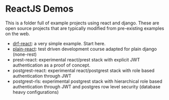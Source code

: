 # ReactJS Demos

This is a folder full of example projects using react and django. These are open source projects that are typically modified from pre-existing examples on the web.

- [drf-react](https://github.com/geezhawk/drf-react): a very simple example. Start here.
- [plain-react](https://testdriven.io): test driven development course adapted for plain django (none-rest)
- prest-react: experimental react/prest stack with explicit JWT authentication as a proof of concept.
- postgrest-react: experimental react/postgrest stack with role based authentication through JWT
- postgrest-rls: experimental postgrest stack with hierarchical role based authentication through JWT and postgres row level security (database heavy configurations)


